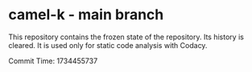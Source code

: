 # camel-k - main branch

This repository contains the frozen state of the repository.
Its history is cleared. It is used only for static code
analysis with Codacy.

Commit Time: 1734455737